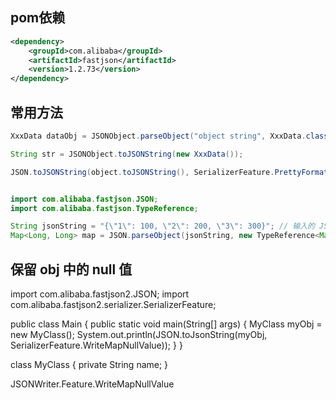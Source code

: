 
## pom依赖

```xml
<dependency>
    <groupId>com.alibaba</groupId>
    <artifactId>fastjson</artifactId>
    <version>1.2.73</version>
</dependency>
```

## 常用方法

```java
XxxData dataObj = JSONObject.parseObject("object string", XxxData.class);

String str = JSONObject.toJSONString(new XxxData());

JSON.toJSONString(object.toJSONString(), SerializerFeature.PrettyFormat)
```

```java

import com.alibaba.fastjson.JSON;
import com.alibaba.fastjson.TypeReference;

String jsonString = "{\"1\": 100, \"2\": 200, \"3\": 300}"; // 输入的 JSON 字符串
Map<Long, Long> map = JSON.parseObject(jsonString, new TypeReference<Map<Long, Long>>() {});

```


## 保留 obj 中的 null 值

import com.alibaba.fastjson2.JSON;
import com.alibaba.fastjson2.serializer.SerializerFeature;

public class Main {
    public static void main(String[] args) {
        MyClass myObj = new MyClass();
        System.out.println(JSON.toJsonString(myObj, SerializerFeature.WriteMapNullValue));
    }
}

class MyClass {
    private String name;
}

JSONWriter.Feature.WriteMapNullValue
